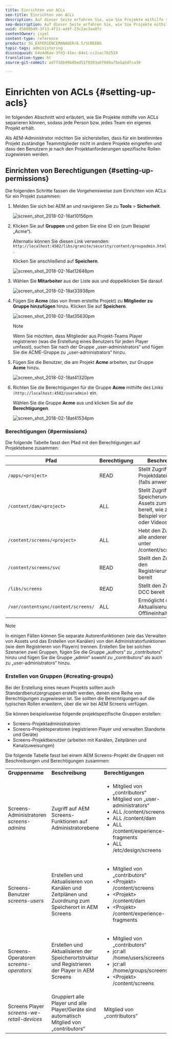 ```yaml
---
title: Einrichten von ACLs
seo-title: Einrichten von ACLs
description: Auf dieser Seite erfahren Sie, wie Sie Projekte mithilfe von ACLs separieren können, sodass jede Person bzw. jedes Team ein eigenes Projekt erhält.
seo-description: Auf dieser Seite erfahren Sie, wie Sie Projekte mithilfe von ACLs separieren können, sodass jede Person bzw. jedes Team ein eigenes Projekt erhält.
uuid: d5609bd9-3f13-4f11-ad4f-23c2ac3aa8fc
contentOwner: jsyal
content-type: reference
products: SG_EXPERIENCEMANAGER/6.5/SCREENS
topic-tags: administering
discoiquuid: 64e4d6ae-3fd3-41ec-84e1-cc2cac7b2519
translation-type: ht
source-git-commit: ad7f18b99b45ed51f0393a0f608a75e5a5dfca30

---
```



# Einrichten von ACLs {#setting-up-acls}

Im folgenden Abschnitt wird erläutert, wie Sie Projekte mithilfe von ACLs separieren können, sodass jede Person bzw. jedes Team ein eigenes Projekt erhält.

Als AEM-Administrator möchten Sie sicherstellen, dass für ein bestimmtes Projekt zuständige Teammitglieder nicht in andere Projekte eingreifen und dass den Benutzern je nach den Projektanforderungen spezifische Rollen zugewiesen werden.

## Einrichten von Berechtigungen    {#setting-up-permissions}

Die folgenden Schritte fassen die Vorgehensweise zum Einrichten von ACLs für ein Projekt zusammen:

1. Melden Sie sich bei AEM an und navigieren Sie zu **Tools** &gt; **Sicherheit**.

   ![screen_shot_2018-02-16at10156pm](assets/screen_shot_2018-02-16at10156pm.png)

1. Klicken Sie auf **Gruppen** und geben Sie eine ID ein (zum Beispiel „Acme“).

   Alternativ können Sie diesen Link verwenden: `http://localhost:4502/libs/granite/security/content/groupadmin.html`.

   Klicken Sie anschließend auf **Speichern**.

   ![screen_shot_2018-02-16at12648pm](assets/screen_shot_2018-02-16at12648pm.png)

1. Wählen Sie **Mitarbeiter** aus der Liste aus und doppelklicken Sie darauf.

   ![screen_shot_2018-02-18at33938pm](assets/screen_shot_2018-02-18at33938pm.png)

1. Fügen Sie **Acme** (das von Ihnen erstellte Projekt) zu **Mitglieder zu Gruppe hinzufügen** hinzu. Klicken Sie auf **Speichern**.

   ![screen_shot_2018-02-18at35630pm](assets/screen_shot_2018-02-18at35630pm.png)

   >[!NOTE]
   >
   >Wenn Sie möchten, dass Mitglieder aus Projekt-Teams Player registrieren (was die Erstellung eines Benutzers für jeden Player umfasst), suchen Sie nach der Gruppe „user-administrators“ und fügen Sie die ACME-Gruppe zu „user-administrators“ hinzu.

1. Fügen Sie die Benutzer, die am Projekt **Acme** arbeiten, zur Gruppe **Acme** hinzu.

   ![screen_shot_2018-02-18at41320pm](assets/screen_shot_2018-02-18at41320pm.png)

1. Richten Sie die Berechtigungen für die Gruppe **Acme** mithilfe des Links `(http://localhost:4502/useradmin)` ein.

   Wählen Sie die Gruppe **Acme** aus und klicken Sie auf die **Berechtigungen**.

   ![screen_shot_2018-02-18at41534pm](assets/screen_shot_2018-02-18at41534pm.png)

### Berechtigungen {#permissions}

Die folgende Tabelle fasst den Pfad mit den Berechtigungen auf Projektebene zusammen:

| **Pfad** | **Berechtigung** | **Beschreibung** |
|---|---|---|
| `/apps/<project>` | READ | Stellt Zugriff auf Projektdateien bereit (falls anwendbar) |
| `/content/dam/<project>` | ALL | Stellt Zugriff für die Speicherung von Assets zum Projekt bereit, wie zum Beispiel von Bildern oder Videos in DAM |
| `/content/screens/<project>` | ALL | Hebt den Zugriff auf alle anderen Projekte unter /content/screens auf. |
| `/content/screens/svc` | READ | Stellt den Zugriff auf den Registrierungsservice bereit |
| `/libs/screens` | READ | Stellt den Zugriff auf DCC bereit |
| `/var/contentsync/content/screens/` | ALL | Ermöglicht die Aktualisierung von Offlineinhalten |

>[!NOTE]
>
>In einigen Fällen können Sie separate Autorenfunktionen (wie das Verwalten von Assets und das Erstellen von Kanälen) von den Administratorfunktionen (wie dem Registrieren von Playern) trennen. Erstellen Sie bei solchen Szenarien zwei Gruppen, fügen Sie die Gruppe „authors“ zu „contributors“ hinzu und fügen Sie die Gruppe „admin“ sowohl zu „contributors“ als auch zu „user-administrators“ hinzu.

### Erstellen von Gruppen    {#creating-groups}

Bei der Erstellung eines neuen Projekts sollten auch Standardbenutzergruppen erstellt werden, denen eine Reihe von Berechtigungen zugewiesen ist. Sie sollten die Berechtigungen auf die typischen Rollen erweitern, über die wir bei AEM Screens verfügen.

Sie können beispielsweise folgende projektspezifische Gruppen erstellen:

* Screens-Projektadministratoren
* Screens-Projektoperatoren (registrieren Player und verwalten Standorte und Geräte)
* Screens-Projektbenutzer (arbeiten mit Kanälen, Zeitplänen und Kanalzuweisungen)

Die folgende Tabelle fasst bei einem AEM Screens-Projekt die Gruppen mit Beschreibungen und Berechtigungen zusammen:

<table>
 <tbody>
  <tr>
   <td><strong>Gruppenname</strong></td>
   <td><strong>Beschreibung</strong></td>
   <td><strong>Berechtigungen</strong></td>
  </tr>
  <tr>
   <td>Screens-Administratoren<br /> <em>screens-admins</em></td>
   <td>Zugriff auf AEM Screens-Funktionen auf Administratorebene</td>
   <td>
    <ul>
     <li>Mitglied von „contributors“</li>
     <li>Mitglied von „user-administrators“</li>
     <li>ALL /content/screens</li>
     <li>ALL /content/dam</li>
     <li>ALL /content/experience-fragments</li>
     <li>ALL /etc/design/screens</li>
    </ul> </td>
  </tr>
  <tr>
   <td>Screens-Benutzer<br /> <em>screens-users</em></td>
   <td>Erstellen und Aktualisieren von Kanälen und Zeitplänen und Zuordnung zum Speicherort in AEM Screens</td>
   <td>
    <ul>
     <li>Mitglied von „contributors“</li>
     <li>&lt;Projekt&gt; /content/screens</li>
     <li>&lt;Projekt&gt; /content/dam</li>
     <li>&lt;Projekt&gt; /content/experience-fragments</li>
    </ul> </td>
  </tr>
  <tr>
   <td>Screens-Operatoren<br /> <em>screens-operators</em></td>
   <td>Erstellen und Aktualisieren der Speicherortstruktur und Registrieren der Player in AEM Screens</td>
   <td>
    <ul>
     <li>Mitglied von „contributors“</li>
     <li>jcr:all /home/users/screens</li>
     <li>jcr:all /home/groups/screens</li>
     <li>&lt;Projekt&gt; /content/screens</li>
    </ul> </td>
  </tr>
  <tr>
   <td>Screens Player<br /> <em>screens-we-retail-devices</em></td>
   <td>Gruppiert alle Player und alle Player/Geräte sind automatisch Mitglied von „contributors“</td>
   <td><p> Mitglied von „contributors“</p> </td>
  </tr>
 </tbody>
</table>


